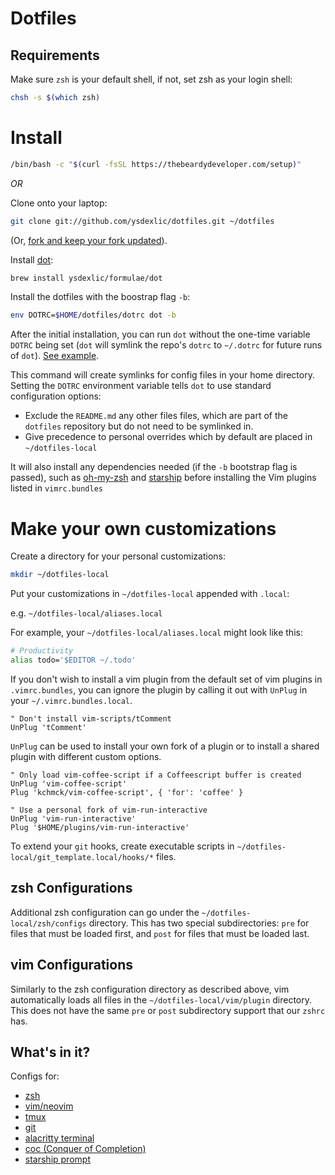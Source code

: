 # Dotfiles

## Requirements

Make sure `zsh` is your default shell, if not, set zsh as your login shell:

```sh
chsh -s $(which zsh)
```

# Install

```sh
/bin/bash -c "$(curl -fsSL https://thebeardydeveloper.com/setup)"
```

*OR*

Clone onto your laptop:
```sh
git clone git://github.com/ysdexlic/dotfiles.git ~/dotfiles
```

(Or, [fork and keep your fork
updated](http://robots.thoughtbot.com/keeping-a-github-fork-updated)).

Install [dot](https://github.com/ysdexlic/dot):

```sh
brew install ysdexlic/formulae/dot
```

Install the dotfiles with the boostrap flag `-b`:

```sh
env DOTRC=$HOME/dotfiles/dotrc dot -b
```

After the initial installation, you can run `dot` without the one-time variable
`DOTRC` being set (`dot` will symlink the repo's `dotrc` to `~/.dotrc` for
future runs of `dot`). [See
example](https://github.com/ysdexlic/dotfiles/blob/master/dotrc).

This command will create symlinks for config files in your home directory.
Setting the `DOTRC` environment variable tells `dot` to use standard
configuration options:

-   Exclude the `README.md` any other files files, which are part of
    the `dotfiles` repository but do not need to be symlinked in.
-   Give precedence to personal overrides which by default are placed in
    `~/dotfiles-local`

It will also install any dependencies needed (if the `-b` bootstrap flag is
passed), such as
[oh-my-zsh](https://github.com/ohmyzsh/ohmyzsh) and
[starship](https://starship.rs/) before installing the Vim plugins listed in
`vimrc.bundles`

# Make your own customizations

Create a directory for your personal customizations:

```sh
mkdir ~/dotfiles-local
```

Put your customizations in `~/dotfiles-local` appended with `.local`:

e.g. `~/dotfiles-local/aliases.local`

For example, your `~/dotfiles-local/aliases.local` might look like this:

```sh
# Productivity
alias todo='$EDITOR ~/.todo'
```

If you don't wish to install a vim plugin from the default set of vim plugins in
`.vimrc.bundles`, you can ignore the plugin by calling it out with `UnPlug` in
your `~/.vimrc.bundles.local`.

```vim
" Don't install vim-scripts/tComment
UnPlug 'tComment'
```

`UnPlug` can be used to install your own fork of a plugin or to install a shared
plugin with different custom options.

```vim
" Only load vim-coffee-script if a Coffeescript buffer is created
UnPlug 'vim-coffee-script'
Plug 'kchmck/vim-coffee-script', { 'for': 'coffee' }

" Use a personal fork of vim-run-interactive
UnPlug 'vim-run-interactive'
Plug '$HOME/plugins/vim-run-interactive'
```

To extend your `git` hooks, create executable scripts in
`~/dotfiles-local/git_template.local/hooks/*` files.

## zsh Configurations

Additional zsh configuration can go under the `~/dotfiles-local/zsh/configs` directory. This
has two special subdirectories: `pre` for files that must be loaded first, and
`post` for files that must be loaded last.

## vim Configurations

Similarly to the zsh configuration directory as described above, vim
automatically loads all files in the `~/dotfiles-local/vim/plugin` directory. This does not
have the same `pre` or `post` subdirectory support that our `zshrc` has.

## What's in it?

Configs for:

- [zsh](https://ohmyz.sh/)
- [vim/neovim](http://www.vim.org/)
- [tmux](https://github.com/tmux/tmux/wiki)
- [git](http://git-scm.com/)
- [alacritty terminal](https://github.com/alacritty/alacritty)
- [coc (Conquer of Completion)](https://github.com/neoclide/coc.nvim)
- [starship prompt](https://starship.rs/)
